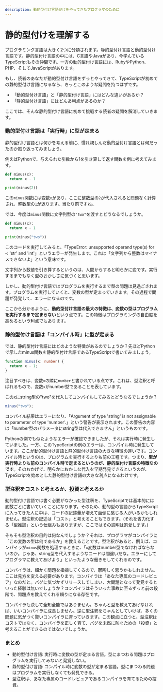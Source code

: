 ```yaml
---
description: 動的型付け言語だけをやってきたプログラマのために
---
```


# 静的型付けを理解する

プログラミング言語は大きく2つに分類されます。静的型付け言語と動的型付け言語です。静的型付け言語の中には、C言語やJavaがあり、今学んでいるTypeScriptもその仲間です。一方の動的型付け言語には、RubyやPython、PHP、そしてJavaScriptがあります。

もし、読者のあなたが動的型付け言語をずっとやってきて、TypeScriptが初めての静的型付け言語になるなら、きっとこのような疑問を持つはずです。

* 「動的型付け言語」と「静的型付け言語」にはどんな違いがあるか？
* 「静的型付け言語」にはどんあ利点があるのか？

ここでは、そんな静的型付け言語に初めて挑戦する読者の疑問を解消していきます。

### 動的型付け言語は「実行時」に型が定まる

静的型付け言語とは何かを考える前に、慣れ親しんだ動的型付け言語とは何だったのか振り返ってみましょう。

例えばPythonで、与えられた引数から1を引き算して返す関数を例に考えてみます。

```python
def minus(x):
  return x - 1
  
print(minus(2))
```

この`minus`関数には変数`x`があり、ここに整数型の`2`が代入されると問題なく計算され、整数型の`1`が返ります。当たり前ですね。

では、今度は`minus`関数に文字列型の`"two"`を渡すとどうなるでしょうか。

```python
def minus(x):
  return x - 1
  
print(minus("two"))
```

このコードを実行してみると、「TypeError: unsupported operand type\(s\) for -: 'str' and 'int'」というエラーが発生します。これは「文字列から整数はマイナスできないよ」という意味です。

文字列から数値を引き算するというのは、人間からすると明らかに変です。実行するまでもなく型のおかしさに気づくと思います。

しかし、動的型付け言語ではプログラムを実行するまで型の問題は見過ごされます。プログラムを実行していくと、変数の型が定まっていきます。その過程で問題が発覚して、エラーになるのです。

ここから分かるように、**動的型付け言語の最大の特徴は、変数の型はプログラムを実行するまで定まらない**という点です。この特徴はプログラミングの自由度を高めるという利点でもあります。

### 静的型付け言語は「コンパイル時」に型が定まる

では、静的型付け言語にはどのような特徴があるのでしょうか？先ほどPythonで示したminus関数を静的型付け言語であるTypeScriptで書いてみましょう。

```typescript
function minus(x: number) {
  return x - 1;
}
```

注目すべきは、変数`x`の隣に`number`と書かれている点です。これは、型注釈と呼ばれるもので、変数`x`がnumber型であることを表しています。

このxにstring型の"two"を代入してコンパイルしてみるとどうなるでしょうか？

```typescript
minus("two");
```

コンパイル結果はエラーになり、「Argument of type 'string' is not assignable to parameter of type 'number'.」という警告が表示されます。この警告の内容は「number型のパラメータにstring型は代入できません」というものです。

Pythonの例でも似たようなエラーが確認できましたが、それは実行時に発生していました。一方、このTypeScriptの例のエラーは、コンパイル時に発生しています。ここが動的型付け言語と静的型付け言語の大きな特徴の違いです。コンパイル時というのは、プログラムを実行するよりも前の工程です。つまり、**型が実行時よりも前のコンパイル時で定まるというのが、静的型付け言語の特徴なのです**。そのおかげで、明らかにおかしな代入を早期発見できるというのが、TypeScriptを始めとした静的型付け言語の大きな利点になるわけです。

### 型注釈をコストと考えるか、投資と考えるか

動的型付け言語では書く必要がなかった型注釈を、TypeScriptでは基本的には変数ごとに書いていくことになります。そのため、動的型の言語からTypeScriptに入ってきた人に中は、コードの記述量が増えて面倒に感じる人がいるかもしれません。型注釈の記述は「コスト」と考えることもできます。\(それを省力化する「型推論」という仕組みもありますが、ここではその説明は割愛します。\)

そもそも型注釈の目的は何なんでしょうか？それは、プログラマがコンパイラに「この変数の型は何であるか」を教えることです。型注釈があると、例えば、コンパイラが`minus`関数を処理するときに、「`x`変数はnumber型でなければならないのか。じゃあ、string型を代入するようなコードは間違いだな。エラーにしてプログラマに教えてあげよう」といったような働きをしてくれるのです。

コンパイラは、細かく問題を指摘してくるので、鬱陶しく思うかもしれません。ここは見方を変える必要があります。コンパイラは「あなた専属のコードレビュア」なのだと。バグに気づかずリリースしてしまい、大問題となって発覚するといった経験は無いでしょうか？コンパイラはそういった事故に至るずっと前の段階で、問題点を教えてくれる頼りになる存在です。

コンパイラも決して全知全能ではありません。ちゃんと型を教えてあげなければ、いいコンパイラに成長しません。逆に型注釈をちゃんとしていけば、多くの問題に気がつく賢いコンパイラに育っていきます。この観点に立つと、型注釈はコストではなく、コンパイラを正しく育て、バグを未然に防ぐための「投資」と考えることができるのではないでしょうか。

### まとめ

* 動的型付け言語: 実行時に変数の型が定まる言語。型にまつわる問題はプログラムを実行してみないと発覚しない。
* 静的型付け言語: コンパイル時に変数の型が定まる言語。型にまつわる問題はプログラムを実行しなくても発見できる。
* 型注釈は、あなた専属のコードレビュアであるコンパイラを育てるための投資。


